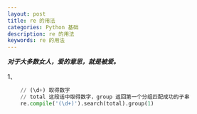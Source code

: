 ```yaml
---
layout: post
title: re 的用法
categories: Python 基础
description: re 的用法
keywords: re 的用法
---
```


***对于大多数女人，爱的意思，就是被爱。***

1、
```python
    // (\d+) 取得数字
    // total 这段话中取得数字，group 返回第一个分组匹配成功的子串
    re.compile('(\d+)').search(total).group(1) 
```


